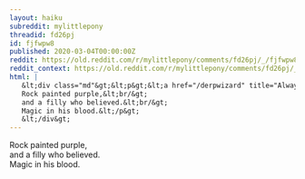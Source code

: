 ```yaml
---
layout: haiku
subreddit: mylittlepony
threadid: fd26pj
id: fjfwpw8
published: 2020-03-04T00:00:00Z
reddit: https://old.reddit.com/r/mylittlepony/comments/fd26pj/_/fjfwpw8
reddit_context: https://old.reddit.com/r/mylittlepony/comments/fd26pj/_/fjfwpw8?context=3
html: |
   &lt;div class="md"&gt;&lt;p&gt;&lt;a href="/derpwizard" title="Always Relevant / Old Fashion Fornication / Paper Bag Mommy"&gt;&lt;/a&gt; 
   Rock painted purple,&lt;br/&gt;
   and a filly who believed.&lt;br/&gt;
   Magic in his blood.&lt;/p&gt;
   &lt;/div&gt;
---
```


[](/derpwizard "Always Relevant / Old Fashion Fornication / Paper Bag Mommy") 
Rock painted purple,  
and a filly who believed.  
Magic in his blood.

